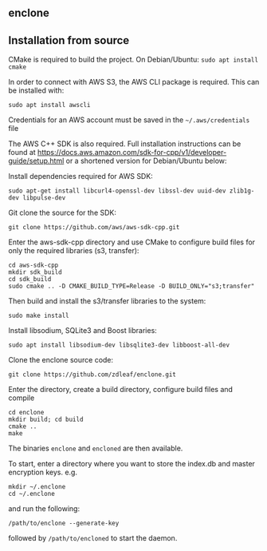 ## enclone

## Installation from source
CMake is required to build the project.
On Debian/Ubuntu: `sudo apt install cmake`

In order to connect with AWS S3, the AWS CLI package is required. This can be installed with:
```
sudo apt install awscli
```
Credentials for an AWS account must be saved in the `~/.aws/credentials` file

The AWS C++ SDK is also required. Full installation instructions can be found at https://docs.aws.amazon.com/sdk-for-cpp/v1/developer-guide/setup.html or a shortened version for Debian/Ubuntu below:

Install dependencies required for AWS SDK:
```
sudo apt-get install libcurl4-openssl-dev libssl-dev uuid-dev zlib1g-dev libpulse-dev
```

Git clone the source for the SDK:
```
git clone https://github.com/aws/aws-sdk-cpp.git
```

Enter the aws-sdk-cpp directory and use CMake to configure build files for only the required libraries (s3, transfer):
```
cd aws-sdk-cpp
mkdir sdk_build
cd sdk_build
sudo cmake .. -D CMAKE_BUILD_TYPE=Release -D BUILD_ONLY="s3;transfer"
```

Then build and install the s3/transfer libraries to the system:
```
sudo make install
```

Install libsodium, SQLite3 and Boost libraries:
```
sudo apt install libsodium-dev libsqlite3-dev libboost-all-dev
```

Clone the enclone source code:
```
git clone https://github.com/zdleaf/enclone.git
```

Enter the directory, create a build directory, configure build files and compile
```
cd enclone
mkdir build; cd build
cmake ..
make
```
The binaries ```enclone``` and ```encloned``` are then available. 

To start, enter a directory where you want to store the index.db and master encryption keys.
e.g.
```
mkdir ~/.enclone
cd ~/.enclone
```
and run the following:
```
/path/to/enclone --generate-key
```

followed by `/path/to/encloned` to start the daemon.


